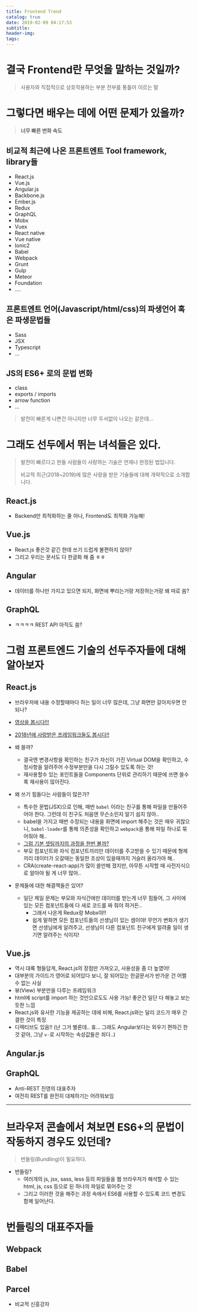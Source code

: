 ```yaml
---
title: Frontend Trend
catalog: true
date: 2019-02-09 04:17:53
subtitle:
header-img:
tags:
---
```


# 결국 **Frontend**란 무엇을 말하는 것일까?
> 사용자와 직접적으로 상호작용하는 부분 전부를 통틀어 이르는 말

# 그렇다면 배우는 데에 어떤 문제가 있을까?
> **너무 빠른 변화 속도**

## 비교적 최근에 나온 프론트엔트 Tool  framework, library들
- React.js
- Vue.js
- Angular.js
- Backbone.js
- Ember.js
- Redux
- GraphQL
- Mobx
- Vuex
- React native
- Vue native
- Ionic2
- Babel
- Webpack
- Grunt
- Gulp
- Meteor
- Foundation
- ....

## 프론트엔트 언어(Javascript/html/css)의 파생언어 혹은 파생문법들
- Sass
- JSX
- Typescript
- ...

## JS의 ES6+ 로의 문법 변화
- class
- exports / imports
- arrow function
- ...


> 발전이 빠른게 나쁜건 아니지만 너무 두서없이 나오는 같은데...


# 그래도 선두에서 뛰는 녀석들은 있다.
> 발전이 빠르다고 한들 사람들이 사랑하는 기술은 언제나 한정된 법입니다.
>
> 비교적 최근(2018~2019)에 많은 사랑을 받은 기술들에 대해 개략적으로 소개합니다.

## React.js
- Backend만 최적화하는 줄 아나, Frontend도 최적화 가능해!

## Vue.js
- React.js 좋은것 같긴 한데 쓰기 드럽게 불편하지 않아?
- 그리고 우리는 문서도 다 한글화 해 줌 ㅎㅎ

## Angular
- 데이터를 하나만 가지고 있으면 되지, 화면에 뿌리는거랑 저장하는거랑 왜 따로 씀?

## GraphQL
- ㅋㅋㅋㅋ REST API 아직도 씀?

 

# 그럼 프론트엔드 기술의 선두주자들에 대해 알아보자

## React.js
- 브라우저에 내용 수정할때마다 하는 일이 너무 많은데, 그냥 화면만 갈아치우면 안되나?
- [영상을 봅시다!!!](https://www.youtube.com/watch?v=muc2ZF0QIO4)
- [2018년에 사랑받은 프레임워크들도 봅시다!!](https://insights.stackoverflow.com/survey/2018/#technology-most-loved-dreaded-and-wanted-frameworks-libraries-and-tools)

- 왜 쓸까?
  - 결국엔 변경사항을 확인하는 친구가 자신이 가진 Virtual DOM을 확인하고, 수정사항을 알려주어 수정부분만을 다시 그릴수 있도록 하는 것!
  - 재사용할수 있는 포인트들을 Components 단위로 관리하기 때문에 쓰면 쓸수록 재사용이 많아진다.

- 왜 쓰기 힘들다는 사람들이 많은가?
  - 특수한 문법(JSX)으로 인해, 매번 `babel` 이라는 친구를 통해 파일을 만들어주어야 한다. 그런데 이 친구도 처음엔 무슨소린지 알기 쉽지 않아..
  - babel을 가지고 매번 수정되는 내용을 화면에 import 해주는 것은 매우 귀찮으니, `babel-loader`를 통해 의존성을 확인하고 `webpack`을 통해 파일 하나로 묶어줘야 해..
  - [그럼 기본 셋팅까지의 과정을 한번 볼까?](https://github.com/cliche90/react-boilerplate)
  - 부모 컴포넌트와 자식 컴포넌트끼리만 데이터를 주고받을 수 있기 때문에 형제끼리 데이터가 오갈때는 동일한 조상이 있을때까지 거슬러 올라가야 해..
  - CRA(create-react-app)가 많이 쓸만해 졌지만, 아무튼 시작할 때 사전지식으로 알아야 될 게 너무 많아..

- 문제들에 대한 해결책들은 있어?
  - 일단 제일 문제는 부모와 자식간에만 데이터를 받는게 너무 힘들어, 그 사이에 있는 모든 컴포넌트들에 다 새로 코드를 짜 줘야 하거든..
    - 그래서 나온게 Redux랑 Mobx야!!
    - 쉽게 말하면 모든 컴포넌트들의 선생님이 있는 셈이야! 무언가 변화가 생기면 선생님에게 알려주고, 선생님이 다른 컴포넌트 친구에게 알려줄 일이 생기면 알려주는 식이지!

## Vue.js
- 역시 대륙 형들답게, React.js의 장점만 가져오고, 사용성을 좀 더 높였어!
- 대부분의 가이드가 영어로 되어있다 보니, 잘 되어있는 한글문서가 반가운 건 어쩔수 없는 사실
- 뷰(View) 부분만을 다루는 프레임워크
- html에 script를 import 하는 것만으로도도 사용 가능! 좋은건 일단 다 해놓고 보는 듯한 느낌
- React.js와 유사한 기능을 제공하는 데에 비해, React.js와는 달리 코드가 매우 간결한 것이 특징
- 디렉티브도 있음!! (난 그거 별론데.. 휴... 그래도 Angular보다는 외우기 편하긴 한것 같아, 그냥 `v-`로 시작하는 속성값들은 죄다..)

## Angular.js

## GraphQL
- Anti-REST 진영의 대표주자
- 여전히 REST를 완전히 대체하기는 어려워보임


------------------------------------------------------------------


# 브라우저 콘솔에서 쳐보면 ES6+의 문법이 작동하지 경우도 있던데?

> 번들링(Bundling)이 필요하다.

- 번들링?
  - 여러개의 js, jsx, sass, less 등의 파일들을 웹 브라우저가 해석할 수 있는 html, js, css 등으로 된 하나의 파일로 묶어주는 것
  - 그리고 이러한 것을 해주는 과정 속에서 ES6를 사용할 수 있도록 코드 변경도 함께 일어난다.

# 번들링의 대표주자들

## Webpack

## Babel

## Parcel
- 비교적 신흥강자